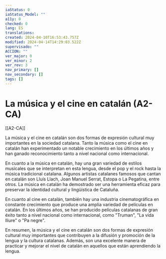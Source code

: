 ```yaml
---
iaStatus: 0
iaStatus_Model: ""
a11y: 0
checked: 0
lang: ES
translations: 
created: 2024-04-10T16:53:43.757Z
modified: 2024-04-14T14:29:03.522Z
supervisado: ""
ACCION: ""
ver_major: 0
ver_minor: 2
ver_rev: 3
nav_primary: []
nav_secondary: []
tags: []
---
```

# La música y el cine en catalán (A2-CA)

[[A2-CA]]

La música y el cine en catalán son dos formas de expresión cultural muy importantes en la sociedad catalana. Tanto la música como el cine en catalán han experimentado un notable crecimiento en los últimos años y han ganado reconocimiento tanto a nivel nacional como internacional.

En cuanto a la música en catalán, hay una gran variedad de estilos musicales que se interpretan en esta lengua, desde el pop y el rock hasta la música tradicional catalana. Algunos artistas catalanes famosos que cantan en catalán son Lluís Llach, Joan Manuel Serrat, Estopa o La Pegatina, entre otros. La música en catalán ha demostrado ser una herramienta eficaz para preservar la identidad cultural y lingüística de Cataluña.

En cuanto al cine en catalán, también hay una industria cinematográfica en constante crecimiento que produce una amplia variedad de películas en catalán. En los últimos años, se han producido películas catalanas de gran éxito tanto a nivel nacional como internacional, como "Truman", "La vida lliure" o "Pa negre".

En resumen, la música y el cine en catalán son dos formas de expresión cultural muy importantes que contribuyen a la difusión y promoción de la lengua y la cultura catalanas. Además, son una excelente manera de practicar y mejorar el nivel de catalán en aquellos que están aprendiendo la lengua.
